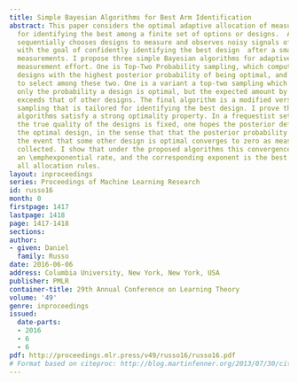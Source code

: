 ```yaml
---
title: Simple Bayesian Algorithms for Best Arm Identification
abstract: This paper considers the optimal adaptive allocation of measurement effort
  for identifying the best among a finite set of options or designs.  An experimenter
  sequentially chooses designs to measure and observes noisy signals of their quality
  with the goal of confidently identifying the best design  after a small number of
  measurements. I propose three simple Bayesian algorithms for adaptively allocating
  measurement effort. One is Top-Two Probability sampling, which computes the two
  designs with the highest posterior probability of being optimal, and then randomizes
  to select among these two. One is a variant a top-two sampling which considers not
  only the probability a design is optimal, but the expected amount by which its quality
  exceeds that of other designs. The final algorithm is a modified version of Thompson
  sampling that is tailored for identifying the best design. I prove that these simple
  algorithms satisfy a strong optimality property. In a frequestist setting where
  the true quality of the designs is fixed, one hopes the posterior definitively identifies
  the optimal design, in the sense that that the posterior probability assigned to
  the event that some other design is optimal converges to zero as measurements are
  collected. I show that under the proposed algorithms this convergence occurs at
  an \emphexponential rate, and the corresponding exponent is the best possible among
  all allocation rules.
layout: inproceedings
series: Proceedings of Machine Learning Research
id: russo16
month: 0
firstpage: 1417
lastpage: 1418
page: 1417-1418
sections: 
author:
- given: Daniel
  family: Russo
date: 2016-06-06
address: Columbia University, New York, New York, USA
publisher: PMLR
container-title: 29th Annual Conference on Learning Theory
volume: '49'
genre: inproceedings
issued:
  date-parts:
  - 2016
  - 6
  - 6
pdf: http://proceedings.mlr.press/v49/russo16/russo16.pdf
# Format based on citeproc: http://blog.martinfenner.org/2013/07/30/citeproc-yaml-for-bibliographies/
---
```

